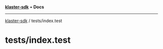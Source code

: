 [**klaster-sdk**](../README.md) • **Docs**

***

[klaster-sdk](../README.md) / tests/index.test

# tests/index.test
